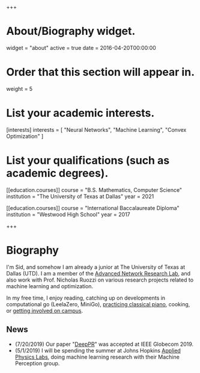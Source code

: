 +++
# About/Biography widget.
widget = "about"
active = true
date = 2016-04-20T00:00:00

# Order that this section will appear in.
weight = 5

# List your academic interests.
[interests]
  interests = [
    "Neural Networks",
    "Machine Learning",
    "Convex Optimization"
  ]

# List your qualifications (such as academic degrees).
[[education.courses]]
  course = "B.S. Mathematics, Computer Science"
  institution = "The University of Texas at Dallas"
  year = 2021

[[education.courses]]
  course = "International Baccalaureate Diploma"
  institution = "Westwood High School"
  year = 2017
 
+++

# **Biography**

I'm Sid, and somehow I am already a junior at The University of Texas at Dallas (UTD). I am a member of the [Advanced Network Research Lab](https://anrlutdallas.github.io/), and also work with Prof. Nicholas Ruozzi on various research projects related to machine learning and optimization.

In my free time, I enjoy reading, catching up on developments in computational go (LeelaZero, MiniGo), [practicing classical piano](https://www.youtube.com/watch?v=yH61fMrFpGs), cooking, or [getting involved on campus](https://www.acmutd.co/team.html).


## **News**
* (7/20/2019) Our paper "[DeepPR](https://arxiv.org/abs/1904.11533)" was accepted at IEEE Globecom 2019.
* (5/1/2019) I will be spending the summer at Johns Hopkins [Applied Physics Labs](https://www.jhuapl.edu/), doing machine learning research with their Machine Perception group.
